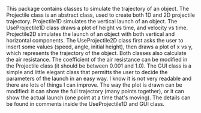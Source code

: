 This package contains classes to simulate the trajectory of an object.
The Projectile class is an abstract class, used to create both 1D and 2D projectile trajectory.
Projectile1D simulates the vertical launch of an object. The UseProjectile1D class draws a plot of height vs time, and velocity vs time.
Projectile2D simulates the launch of an object with both vertical and horizontal components. The UseProjectile2D class first asks the user to insert some values (speed, angle, initial height), then draws a plot of x vs y, which represents the trajectory of the object.
Both classes also calculate the air resistance. The coefficient of the air resistance can be modified in the Projectile class (it should be between 0.001 and 1.0).
The GUI class is a simple and little elegant class that permitts the user to decide the parameters of the launch in an easy way. I know it is not very readable and there are lots of things I can improve.
The way the plot is drawn can be modified: it can show the full trajectory (many points together), or it can show the actual launch (one point at a time that's moving). The details can be found in comments inside the UseProjectile1D and GUI class.